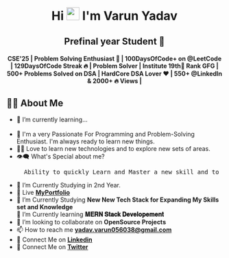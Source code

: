 <h1 align="center">Hi <img src="https://raw.githubusercontent.com/MartinHeinz/MartinHeinz/master/wave.gif" width="30px"> I'm <b>Varun Yadav</b></h1>
<h2 align="center"><b>Prefinal year Student 🚀</b></h2>
<h4 align="center"><b>CSE'25 | Problem Solving Enthusiast 🧠 | 100DaysOfCode+ on @LeetCode | 129DaysOfCode Streak 🔥 | Problem Solver | Institute 19th🥇 Rank GFG | 500+ Problems Solved on DSA | HardCore DSA Lover ❤️ | 550+ @LinkedIn & 2000+ 🔥 Views | </b>
</b></h4>   
  


## 🙋‍♂️ About Me

- 🌱 I’m currently learning...<br/><br/>
- 🥋 I'm a very Passionate For Programming and Problem-Solving Enthusiast. I'm always ready to learn new things.<br/>
- 👨‍💻 Love to learn new technologies and to explore new sets of areas.<br>
- 👁‍🗨 What's Special about me?<br/>
  <pre>  Ability to quickly Learn and Master a new skill and to implement it to solve a realtime problem.</pre>
- 🔭 I’m Currently Studying in 2nd Year.<br/>
- 📔 Live [**MyPortfolio**](https://varunyadavgithub.github.io/Portfolio/)
- 📘 I’m Currently Studying **New New Tech Stack for Expanding My Skills set and Knowledge**<br>
  📘 I’m Currently learning **𝐌𝐄𝐑𝐍 𝐒𝐭𝐚𝐜𝐤 𝐃𝐞𝐯𝐞𝐥𝐨𝐩𝐞𝐦𝐞𝐧𝐭** 
- 👯 I’m looking to collaborate on **OpenSource Projects**
- 📫 How to reach me **yadav.varun056038@gmail.com**
- 🔗 Connect Me on [**Linkedin**](https://www.linkedin.com/in/varun-yadav-77152b251)
- 🔗 Connect Me on [**Twitter**](https://x.com/AlphaVarun1)



 

<!---
Varunyadavgithub/Varunyadavgithub is a ✨ special ✨ repository because its `README.md` (this file) appears on your GitHub profile.
You can click the Preview link to take a look at your changes.
--->
